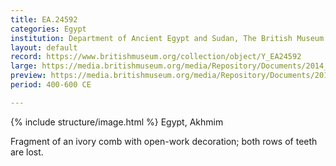 ```yaml
---
title: EA.24592
categories: Egypt
institution: Department of Ancient Egypt and Sudan, The British Museum
layout: default
record: https://www.britishmuseum.org/collection/object/Y_EA24592
large: https://media.britishmuseum.org/media/Repository/Documents/2014_11/4_19/fbaea3dd_bb5f_4d4c_9a97_a3d9013c38cb/mid_01188504_001.jpg
preview: https://media.britishmuseum.org/media/Repository/Documents/2014_11/4_19/fbaea3dd_bb5f_4d4c_9a97_a3d9013c38cb/small_01188504_001.jpg
period: 400-600 CE

---
```

{% include structure/image.html %}
Egypt, Akhmim

Fragment of an ivory comb with open-work decoration; both rows of teeth are lost.
